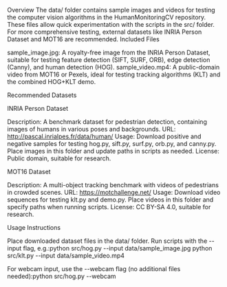Overview
The data/ folder contains sample images and videos for testing the computer vision algorithms in the HumanMonitoringCV repository. These files allow quick experimentation with the scripts in the src/ folder. For more comprehensive testing, external datasets like INRIA Person Dataset and MOT16 are recommended.
Included Files

sample_image.jpg: A royalty-free image from the INRIA Person Dataset, suitable for testing feature detection (SIFT, SURF, ORB), edge detection (Canny), and human detection (HOG).
sample_video.mp4: A public-domain video from MOT16 or Pexels, ideal for testing tracking algorithms (KLT) and the combined HOG+KLT demo.

Recommended Datasets

INRIA Person Dataset

Description: A benchmark dataset for pedestrian detection, containing images of humans in various poses and backgrounds.
URL: http://pascal.inrialpes.fr/data/human/
Usage: Download positive and negative samples for testing hog.py, sift.py, surf.py, orb.py, and canny.py. Place images in this folder and update paths in scripts as needed.
License: Public domain, suitable for research.


MOT16 Dataset

Description: A multi-object tracking benchmark with videos of pedestrians in crowded scenes.
URL: https://motchallenge.net/
Usage: Download video sequences for testing klt.py and demo.py. Place videos in this folder and specify paths when running scripts.
License: CC BY-SA 4.0, suitable for research.



Usage Instructions

Place downloaded dataset files in the data/ folder.
Run scripts with the --input flag, e.g.:python src/hog.py --input data/sample_image.jpg
python src/klt.py --input data/sample_video.mp4


For webcam input, use the --webcam flag (no additional files needed):python src/hog.py --webcam
